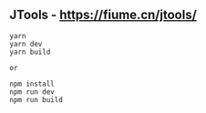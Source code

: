 ## JTools - https://fiume.cn/jtools/

```
yarn
yarn dev
yarn build

or

npm install
npm run dev
npm run build
```